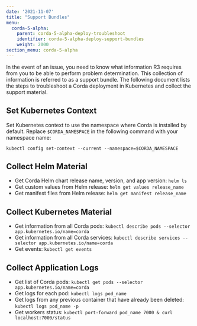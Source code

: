 ```yaml
---
date: '2021-11-07'
title: "Support Bundles"
menu:
  corda-5-alpha:
    parent: corda-5-alpha-deploy-troubleshoot
    identifier: corda-5-alpha-deploy-support-bundles
    weight: 2000
section_menu: corda-5-alpha
---
```

<!--https://r3-cev.atlassian.net/browse/CORE-7232-->

In the event of an issue, you need to know what information R3 requires from you to be able to perform problem determination. This collection of information is referred to as a support bundle. The following document lists the steps to troubleshoot a Corda deployment in Kubernetes and collect the support material.

## Set Kubernetes Context

Set Kubernetes context to use the namespace where Corda is installed by default. Replace `$CORDA_NAMESPACE` in the following command with your namespace name:

```shell
kubectl config set-context --current --namespace=$CORDA_NAMESPACE
```

## Collect Helm Material

* Get Corda Helm chart release name, version, and app version: `helm ls`
* Get custom values from Helm release: `helm get values release_name`
* Get manifest files from Helm release: `helm get manifest release_name`

## Collect Kubernetes Material

* Get information from all Corda pods: `kubectl describe pods --selector app.kubernetes.io/name=corda`
* Get information from all Corda services: `kubectl describe services --selector app.kubernetes.io/name=corda`
* Get events: `kubectl get events`

## Collect Application Logs

* Get list of Corda pods: `kubectl get pods --selector app.kubernetes.io/name=corda`
* Get logs for each pod: `kubectl logs pod_name`
* Get logs from any previous container that have already been deleted: `kubectl logs pod_name -p`
* Get workers status: `kubectl port-forward pod_name 7000 & curl localhost:7000/status`
